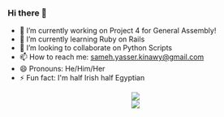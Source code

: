 ### Hi there 👋

- 🔭 I’m currently working on Project 4 for General Assembly!
- 🌱 I’m currently learning Ruby on Rails
- 👯 I’m looking to collaborate on Python Scripts
- 📫 How to reach me: sameh.yasser.kinawy@gmail.com
- 😄 Pronouns: He/Him/Her
- ⚡ Fun fact: I'm half Irish half Egyptian
<p align="center"><img src="https://github-readme-stats.vercel.app/api?username=kinawy&theme=nightowl&show_icons=true&hide=issues,stars&count_private=true&hide_border=true&include_all_commits=true" />
  <br />
<img src="https://github-readme-stats.vercel.app/api/top-langs/?username=kinawy&layout=compact&theme=nightowl&hide_border=true&custom_title=😄" /></p>

<!--
**kinawy/kinawy** is a ✨ _special_ ✨ repository because its `README.md` (this file) appears on your GitHub profile.




-->
